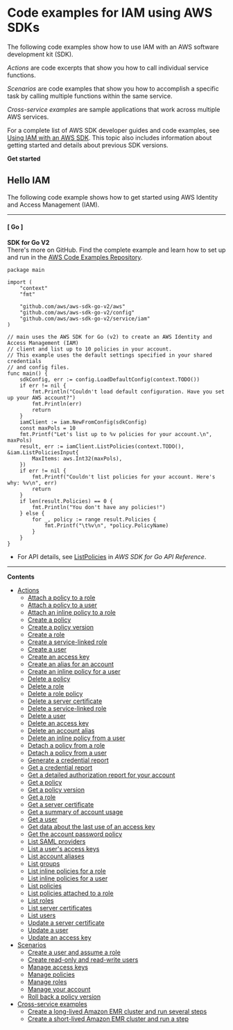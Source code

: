 # Code examples for IAM using AWS SDKs<a name="service_code_examples_iam"></a>

The following code examples show how to use IAM with an AWS software development kit \(SDK\)\. 

*Actions* are code excerpts that show you how to call individual service functions\.

*Scenarios* are code examples that show you how to accomplish a specific task by calling multiple functions within the same service\.

*Cross\-service examples* are sample applications that work across multiple AWS services\.

For a complete list of AWS SDK developer guides and code examples, see [Using IAM with an AWS SDK](sdk-general-information-section.md)\. This topic also includes information about getting started and details about previous SDK versions\.

**Get started**

## Hello IAM<a name="example_iam_Hello_section"></a>

The following code example shows how to get started using AWS Identity and Access Management \(IAM\)\.

------
#### [ Go ]

**SDK for Go V2**  
 There's more on GitHub\. Find the complete example and learn how to set up and run in the [AWS Code Examples Repository](https://github.com/awsdocs/aws-doc-sdk-examples/tree/main/gov2/iam#code-examples)\. 
  

```
package main

import (
	"context"
	"fmt"

	"github.com/aws/aws-sdk-go-v2/aws"
	"github.com/aws/aws-sdk-go-v2/config"
	"github.com/aws/aws-sdk-go-v2/service/iam"
)

// main uses the AWS SDK for Go (v2) to create an AWS Identity and Access Management (IAM)
// client and list up to 10 policies in your account.
// This example uses the default settings specified in your shared credentials
// and config files.
func main() {
	sdkConfig, err := config.LoadDefaultConfig(context.TODO())
	if err != nil {
		fmt.Println("Couldn't load default configuration. Have you set up your AWS account?")
		fmt.Println(err)
		return
	}
	iamClient := iam.NewFromConfig(sdkConfig)
	const maxPols = 10
	fmt.Printf("Let's list up to %v policies for your account.\n", maxPols)
	result, err := iamClient.ListPolicies(context.TODO(), &iam.ListPoliciesInput{
		MaxItems: aws.Int32(maxPols),
	})
	if err != nil {
		fmt.Printf("Couldn't list policies for your account. Here's why: %v\n", err)
		return
	}
	if len(result.Policies) == 0 {
		fmt.Println("You don't have any policies!")
	} else {
		for _, policy := range result.Policies {
			fmt.Printf("\t%v\n", *policy.PolicyName)
		}
	}
}
```
+  For API details, see [ListPolicies](https://pkg.go.dev/github.com/aws/aws-sdk-go-v2/service/iam#Client.ListPolicies) in *AWS SDK for Go API Reference*\. 

------

**Contents**
+ [Actions](service_code_examples_iam_actions.md)
  + [Attach a policy to a role](example_iam_AttachRolePolicy_section.md)
  + [Attach a policy to a user](example_iam_AttachUserPolicy_section.md)
  + [Attach an inline policy to a role](example_iam_PutRolePolicy_section.md)
  + [Create a policy](example_iam_CreatePolicy_section.md)
  + [Create a policy version](example_iam_CreatePolicyVersion_section.md)
  + [Create a role](example_iam_CreateRole_section.md)
  + [Create a service\-linked role](example_iam_CreateServiceLinkedRole_section.md)
  + [Create a user](example_iam_CreateUser_section.md)
  + [Create an access key](example_iam_CreateAccessKey_section.md)
  + [Create an alias for an account](example_iam_CreateAccountAlias_section.md)
  + [Create an inline policy for a user](example_iam_PutUserPolicy_section.md)
  + [Delete a policy](example_iam_DeletePolicy_section.md)
  + [Delete a role](example_iam_DeleteRole_section.md)
  + [Delete a role policy](example_iam_DeleteRolePolicy_section.md)
  + [Delete a server certificate](example_iam_DeleteServerCertificate_section.md)
  + [Delete a service\-linked role](example_iam_DeleteServiceLinkedRole_section.md)
  + [Delete a user](example_iam_DeleteUser_section.md)
  + [Delete an access key](example_iam_DeleteAccessKey_section.md)
  + [Delete an account alias](example_iam_DeleteAccountAlias_section.md)
  + [Delete an inline policy from a user](example_iam_DeleteUserPolicy_section.md)
  + [Detach a policy from a role](example_iam_DetachRolePolicy_section.md)
  + [Detach a policy from a user](example_iam_DetachUserPolicy_section.md)
  + [Generate a credential report](example_iam_GenerateCredentialReport_section.md)
  + [Get a credential report](example_iam_GetCredentialReport_section.md)
  + [Get a detailed authorization report for your account](example_iam_GetAccountAuthorizationDetails_section.md)
  + [Get a policy](example_iam_GetPolicy_section.md)
  + [Get a policy version](example_iam_GetPolicyVersion_section.md)
  + [Get a role](example_iam_GetRole_section.md)
  + [Get a server certificate](example_iam_GetServerCertificate_section.md)
  + [Get a summary of account usage](example_iam_GetAccountSummary_section.md)
  + [Get a user](example_iam_GetUser_section.md)
  + [Get data about the last use of an access key](example_iam_GetAccessKeyLastUsed_section.md)
  + [Get the account password policy](example_iam_GetAccountPasswordPolicy_section.md)
  + [List SAML providers](example_iam_ListSAMLProviders_section.md)
  + [List a user's access keys](example_iam_ListAccessKeys_section.md)
  + [List account aliases](example_iam_ListAccountAliases_section.md)
  + [List groups](example_iam_ListGroups_section.md)
  + [List inline policies for a role](example_iam_ListRolePolicies_section.md)
  + [List inline policies for a user](example_iam_ListUserPolicies_section.md)
  + [List policies](example_iam_ListPolicies_section.md)
  + [List policies attached to a role](example_iam_ListAttachedRolePolicies_section.md)
  + [List roles](example_iam_ListRoles_section.md)
  + [List server certificates](example_iam_ListServerCertificates_section.md)
  + [List users](example_iam_ListUsers_section.md)
  + [Update a server certificate](example_iam_UpdateServerCertificate_section.md)
  + [Update a user](example_iam_UpdateUser_section.md)
  + [Update an access key](example_iam_UpdateAccessKey_section.md)
+ [Scenarios](service_code_examples_iam_scenarios.md)
  + [Create a user and assume a role](example_iam_Scenario_CreateUserAssumeRole_section.md)
  + [Create read\-only and read\-write users](example_iam_Scenario_UserPolicies_section.md)
  + [Manage access keys](example_iam_Scenario_ManageAccessKeys_section.md)
  + [Manage policies](example_iam_Scenario_PolicyManagement_section.md)
  + [Manage roles](example_iam_Scenario_RoleManagement_section.md)
  + [Manage your account](example_iam_Scenario_AccountManagement_section.md)
  + [Roll back a policy version](example_iam_Scenario_RollbackPolicyVersion_section.md)
+ [Cross\-service examples](service_code_examples_iam_cross-service_examples.md)
  + [Create a long\-lived Amazon EMR cluster and run several steps](example_cross_LongLivedEmrCluster_section.md)
  + [Create a short\-lived Amazon EMR cluster and run a step](example_cross_ShortLivedEmrCluster_section.md)